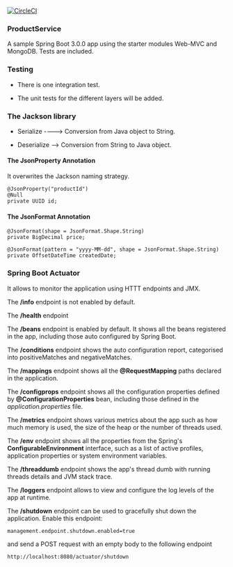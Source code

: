 [![CircleCI](https://dl.circleci.com/status-badge/img/gh/josealonso/ProductService/tree/main.svg?style=svg)](https://dl.circleci.com/status-badge/redirect/gh/josealonso/ProductService/tree/main)

### ProductService

A sample Spring Boot 3.0.0 app using the starter modules Web-MVC and MongoDB. Tests are included.

### Testing

- There is one integration test.

- The unit tests for the different layers will be added.


### The Jackson library

- Serialize ----> Conversion from Java object to String.

- Deserialize --> Conversion from String to Java object.

#### The JsonProperty Annotation

It overwrites the Jackson naming strategy.

```
@JsonProperty("productId")
@Null
private UUID id;
```

#### The JsonFormat Annotation

```
@JsonFormat(shape = JsonFormat.Shape.String)
private BigDecimal price;
```

```
@JsonFormat(pattern = "yyyy-MM-dd", shape = JsonFormat.Shape.String)
private OffsetDateTime createdDate;
```

### Spring Boot Actuator

It allows to monitor the application using HTTT endpoints and JMX.

The **/info** endpoint is not enabled by default.

The **/health** endpoint

The **/beans** endpoint is enabled by default.
It shows all the beans registered in the app, including those auto configured by Spring Boot.

The **/conditions** endpoint shows the auto configuration report, categorised into positiveMatches and negativeMatches.

The **/mappings** endpoint shows all the **@RequestMapping** paths declared in the application.

The **/configprops** endpoint shows all the configuration properties defined by **@ConfigurationProperties** bean, 
including those defined in the *application.properties* file.

The **/metrics** endpoint shows various metrics about the app such as how much memory is used, the size of the heap 
or the number of threads used.

The **/env** endpoint shows all the properties from the Spring's **ConfigurableEnvironment** interface, such as 
a list of active profiles, application properties or system environment variables.

The **/threaddumb** endpoint shows the app's thread dumb with running threads details and JVM stack trace.

The **/loggers** endpoint allows to view and configure the log levels of the app at runtime.

The **/shutdown** endpoint can be used to gracefully shut down the application.
Enable this endpoint:
```
management.endpoint.shutdown.enabled=true
```
and send a POST request with an empty body to the following endpoint
```
http://localhost:8080/actuator/shutdown
```





















